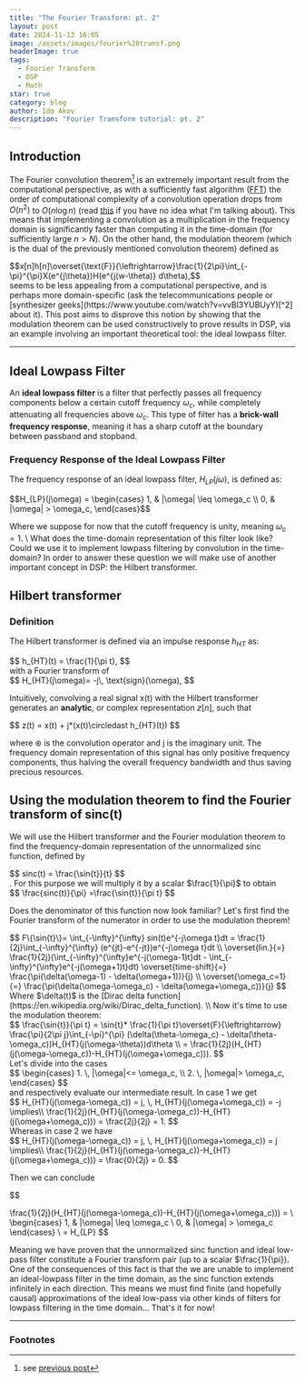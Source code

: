 ```yaml
---
title: "The Fourier Transform: pt. 2"
layout: post
date: 2024-11-13 16:05
image: /assets/images/fourier%20transf.png
headerImage: true
tags:
  - Fourier Transform
  - DSP
  - Math
star: true
category: blog
author: Ido Akov
description: "Fourier Transform tutorial: pt. 2"
---
```


## Introduction
The Fourier convolution theorem[^1] is an extremely important result from the computational perspective, as with a sufficiently fast algorithm ([FFT](https://en.wikipedia.org/wiki/Fast_Fourier_transform)) the order of computational complexity of a convolution operation drops from $O(n^2)$ to $O(n\log n$) (read [this](https://en.wikipedia.org/wiki/Big_O_notation) if you have no idea what I'm talking about). This means that implementing a convolution as a multiplication in the frequency domain is significantly faster than computing it in the time-domain (for sufficiently large $n>N$). On the other hand, the modulation theorem (which is the dual of the previously mentioned convolution theorem) defined as 
<div>
$$x[n]h[n]\overset{\text{F}}{\leftrightarrow}\frac{1}{2\pi}\int_{-\pi}^{\pi}X(e^{j\theta})H(e^{j(w-\theta)} d\theta),$$
</div>
seems to be less appealing from a computational perspective, and is perhaps more domain-specific (ask the telecommunications people or [synthesizer geeks](https://www.youtube.com/watch?v=vvBl3YUBUyY)[^2] about it).
This post aims to disprove this notion by showing that the modulation theorem can be used constructively to prove results in DSP, via an example involving an important theoretical tool: the ideal lowpass filter.

---

## Ideal Lowpass Filter

An **ideal lowpass filter** is a filter that perfectly passes all frequency components below a certain cutoff frequency $\omega_c$, while completely attenuating all frequencies above $\omega_c$. This type of filter has a **brick-wall frequency response**, meaning it has a sharp cutoff at the boundary between passband and stopband.

### Frequency Response of the Ideal Lowpass Filter

The frequency response of an ideal lowpass filter, $H_{LP}(j\omega)$, is defined as:

<div>
$$H_{LP}(j\omega) = \begin{cases} 
      1, & |\omega| \leq \omega_c \\
      0, & |\omega| > \omega_c, 
   \end{cases}$$
</div>

Where we suppose for now that the cutoff frequency is unity, meaning $\omega_c=1$. \\
What does the time-domain representation of this filter look like? Could we use it to implement lowpass filtering by convolution in the time-domain? In order to answer these question we will make use of another important concept in DSP: the Hilbert transformer.

## Hilbert transformer

### Definition

The Hilbert transformer is defined via an impulse response $h_{HT}$ as:

<div> $$ 
h_{HT}(t) = \frac{1}{\pi t}, 
$$ </div>
with a Fourier transform of
   <div> $$ 
   H_{HT}(j\omega)= -j\, \text{sign}(\omega),
   $$ </div>

Intuitively, convolving a real signal x(t) with the Hilbert transformer generates an **analytic**, or complex representation $z[n]$, such that

   <div> $$ 
   z(t) = x(t) + j*(x(t)\circledast h_{HT}(t)) 
   $$ </div>
	
   where $\circledast$ is the convolution operator and j is the imaginary unit. The frequency domain representation of this signal has only positive frequency components, thus halving the overall frequency bandwidth and thus saving precious resources.


## Using the modulation theorem to find the Fourier transform of sinc(t)
We will use the Hilbert transformer and the Fourier modulation theorem to find the frequency-domain representation of the unnormalized sinc function, defined by 

<div>$$
sinc(t) = \frac{\sin{t}}{t}
$$ </div>.
For this purpose we will multiply it by a scalar $\frac{1}{\pi}$ to obtain
   <div> $$ 
	\frac{sinc(t)}{\pi} =\frac{\sin{t}}{\pi t}
   $$ </div>

 Does the denominator of this function now look familiar? Let's first find the Fourier transform of the numerator in order to use the modulation theorem!
   <div> $$ 
	F\{\sin{t}\}= \int_{-\infty}^{\infty} sin(t)e^{-j\omega t}dt = \frac{1}{2j}\int_{-\infty}^{\infty} (e^{jt}-e^{-jt})e^{-j\omega t}dt \\ \overset{lin.}{=} \frac{1}{2j}(\int_{-\infty}^{\infty}e^{-j(\omega-1)t}dt - \int_{-\infty}^{\infty}e^{-j(\omega+1)t}dt) 
\overset{time-shift}{=} \frac{\pi(\delta(\omega-1) - \delta(\omega+1))}{j} \\
\overset{\omega_c=1}{=} \frac{\pi(\delta(\omega-\omega_c) - \delta(\omega+\omega_c))}{j}
   $$ </div>
Where $\delta(t)$ is the [Dirac delta function](https://en.wikipedia.org/wiki/Dirac_delta_function). \\
Now it's time to use the modulation theorem:
<div> $$ 
	\frac{\sin{t}}{\pi t} = \sin{t}* \frac{1}{\pi t}\overset{F}{\leftrightarrow} \frac{\pi}{2\pi j}\int_{-\pi}^{\pi} (\delta(\theta-\omega_c) - \delta(\theta-\omega_c))H_{HT}(j(\omega-\theta))d\theta \\ 
= \frac{1}{2j}(H_{HT}(j(\omega-\omega_c))-H_{HT}(j(\omega+\omega_c))).
   $$ </div>
Let's divide into the cases 
<div>
$$
\begin{cases}
1. \, |\omega|<= \omega_c, \\
2. \, |\omega|> \omega_c,
\end{cases}
   $$ </div>
and respectively evaluate our intermediate result.
In case 1 we get 
<div>
$$
H_{HT}(j(\omega-\omega_c)) = j, \, H_{HT}(j(\omega+\omega_c)) = -j \implies\\ 
\frac{1}{2j}(H_{HT}(j(\omega-\omega_c))-H_{HT}(j(\omega+\omega_c))) = \frac{2j}{2j} = 1.
   $$ </div>
Whereas in case 2 we have
<div>
$$
H_{HT}(j(\omega-\omega_c)) = j, \, H_{HT}(j(\omega+\omega_c)) = j \implies\\ 
\frac{1}{2j}(H_{HT}(j(\omega-\omega_c))-H_{HT}(j(\omega+\omega_c))) = \frac{0}{2j} = 0.
   $$ </div>

Then we can conclude 
<div>
$$

 \frac{1}{2j}(H_{HT}(j(\omega-\omega_c))-H_{HT}(j(\omega+\omega_c))) = \\
\begin{cases} 
      1, & |\omega| \leq \omega_c \\
      0, & |\omega| > \omega_c 
   \end{cases} \\
= H_{LP}
   $$ </div>

Meaning we have proven that the unnormalized sinc function and ideal low-pass filter constitute a Fourier transform pair (up to a scalar $\frac{1}{\pi}).
One of the consequences of this fact is that the we are unable to implement an ideal-lowpass filter in the time domain, as the sinc function extends infinitely in each direction. This means we must find finite (and hopefully causal) approximations of the ideal low-pass via other kinds of filters for lowpass filtering in the time domain...
That's it for now!

---
### Footnotes 

[^1]: see [previous post](https://ikavodo.github.io/fourier-transform-tutorial-pt-1/)
[^2]: FM-modulation actually lies behind radio technology and FM synthesis- a technique which led to the development of the best-selling Yamaha DX7 synthesizer. This synth is responsible for LOTS of funky sounds you might recognize from [80's pop](https://www.youtube.com/watch?v=djV11Xbc914&list=PLsAmsnfaNA4-CevYq1hrcD_aIP5xWe9Xr).
